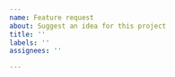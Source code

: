 ```yaml
---
name: Feature request
about: Suggest an idea for this project
title: ''
labels: ''
assignees: ''

---
```


<!--

Before you request a feature, please realize this project is a wrapper for
LibSass so we can't add any language features here. If you want to add a feature
to the Sass language, please open an issue on https://github.com/sass/sass/issues/new

If you want a CLI feature, please make sure that it is supported by https://github.com/sass/sass

Thanks for making node-sass better!

-->
